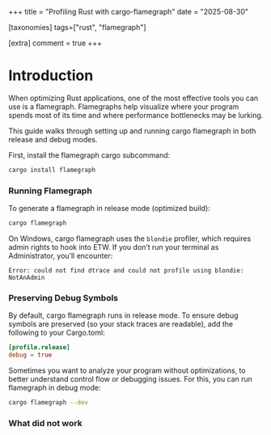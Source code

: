 +++
title = "Profiling Rust with cargo-flamegraph"
date = "2025-08-30"

[taxonomies]
tags=["rust", "flamegraph"]

[extra]
comment = true
+++

# Introduction

When optimizing Rust applications, one of the most effective tools you can use is a flamegraph. Flamegraphs help visualize where your program spends most of its time and where performance bottlenecks may be lurking.

This guide walks through setting up and running cargo flamegraph in both release and debug modes.

First, install the flamegraph cargo subcommand:

```sh
cargo install flamegraph
```

### Running Flamegraph

To generate a flamegraph in release mode (optimized build):

```sh
cargo flamegraph
```

On Windows, cargo flamegraph uses the `blondie` profiler, which requires admin rights to hook into ETW.
If you don’t run your terminal as Administrator, you’ll encounter:

```
Error: could not find dtrace and could not profile using blondie: NotAnAdmin
```

### Preserving Debug Symbols

By default, cargo flamegraph runs in release mode. To ensure debug symbols are preserved (so your stack traces are readable), add the following to your Cargo.toml:

```toml
[profile.release]
debug = true
```

Sometimes you want to analyze your program without optimizations, to better understand control flow or debugging issues. For this, you can run flamegraph in debug mode:

```sh
cargo flamegraph --dev
```

### What did not work

